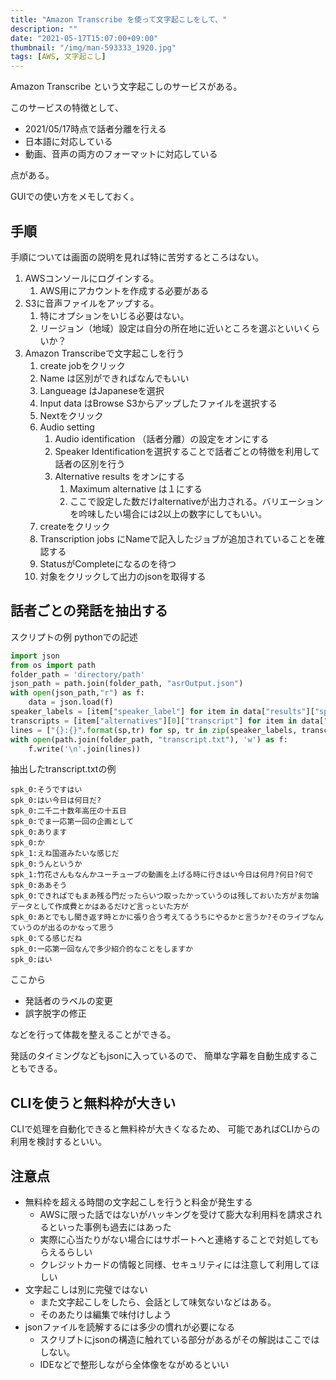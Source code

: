 ```yaml
---
title: "Amazon Transcribe を使って文字起こしをして、"
description: ""
date: "2021-05-17T15:07:00+09:00"
thumbnail: "/img/man-593333_1920.jpg"
tags: [AWS, 文字起こし]
---
```

Amazon Transcribe という文字起こしのサービスがある。

このサービスの特徴として、

- 2021/05/17時点で話者分離を行える
- 日本語に対応している
- 動画、音声の両方のフォーマットに対応している

点がある。

GUIでの使い方をメモしておく。

## 手順
手順については画面の説明を見れば特に苦労するところはない。

1. AWSコンソールにログインする。
   1. AWS用にアカウントを作成する必要がある
2. S3に音声ファイルをアップする。
   1. 特にオプションをいじる必要はない。
   2. リージョン（地域）設定は自分の所在地に近いところを選ぶといいくらいか？
3. Amazon Transcribeで文字起こしを行う
   1. create jobをクリック
   2. Name は区別ができればなんでもいい
   3. Langueage はJapaneseを選択
   4. Input data はBrowse S3からアップしたファイルを選択する
   5. Nextをクリック
   6. Audio setting
      1. Audio identification （話者分離）の設定をオンにする
      2. Speaker Identificationを選択することで話者ごとの特徴を利用して話者の区別を行う
      3. Alternative results をオンにする
         1. Maximum alternative は１にする
         2. ここで設定した数だけalternativeが出力される。バリエーションを吟味したい場合には2以上の数字にしてもいい。
   7. createをクリック
   8. Transcription jobs にNameで記入したジョブが追加されていることを確認する
   9. StatusがCompleteになるのを待つ
   10. 対象をクリックして出力のjsonを取得する

## 話者ごとの発話を抽出する
スクリプトの例
pythonでの記述

```py
import json
from os import path
folder_path = 'directory/path'
json_path = path.join(folder_path, "asrOutput.json")
with open(json_path,"r") as f:
    data = json.load(f)
speaker_labels = [item["speaker_label"] for item in data["results"]["speaker_labels"]["segments"]]
transcripts = [item["alternatives"][0]["transcript"] for item in data["results"]["segments"]]
lines = ["{}:{}".format(sp,tr) for sp, tr in zip(speaker_labels, transcripts)]
with open(path.join(folder_path, "transcript.txt"), 'w') as f:
    f.write('\n'.join(lines))
```

抽出したtranscript.txtの例
```
spk_0:そうですはい
spk_0:はい今日は何日だ?
spk_0:二千二十数年高圧の十五日
spk_0:でま一応第一回の企画として
spk_0:あります
spk_0:か
spk_1:えね国道みたいな感じだ
spk_0:うんというか
spk_1:竹花さんもなんかユーチューブの動画を上げる時に行きはい今日は何月?何日?何で
spk_0:ああそう
spk_0:できればでもまあ残る門だったらいつ取ったかっていうのは残しておいた方がま勿論データとして作成費とかはあるだけど言っといた方が
spk_0:あとでもし聞き返す時とかに張り合う考えてるうちにやるかと言うか?そのライブなんていうのが出るのかなって思う
spk_0:てる感じだね
spk_0:一応第一回なんで多少紹介的なことをしますか
spk_0:はい
```
ここから
- 発話者のラベルの変更
- 誤字脱字の修正

などを行って体裁を整えることができる。

発話のタイミングなどもjsonに入っているので、
簡単な字幕を自動生成することもできる。

## CLIを使うと無料枠が大きい
CLIで処理を自動化できると無料枠が大きくなるため、
可能であればCLIからの利用を検討するといい。

## 注意点
- 無料枠を超える時間の文字起こしを行うと料金が発生する
  - AWSに限った話ではないがハッキングを受けて膨大な利用料を請求されるといった事例も過去にはあった
  - 実際に心当たりがない場合にはサポートへと連絡することで対処してもらえるらしい
  - クレジットカードの情報と同様、セキュリティには注意して利用してほしい
- 文字起こしは別に完璧ではない
  - また文字起こしをしたら、会話として味気ないなどはある。
  - そのあたりは編集で味付けしよう
- jsonファイルを読解するには多少の慣れが必要になる
  - スクリプトにjsonの構造に触れている部分があるがその解説はここではしない。
  - IDEなどで整形しながら全体像をながめるといい